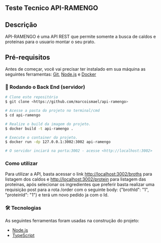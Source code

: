 ## Teste Tecnico API-RAMENGO

## Descrição
API-RAMENGO é uma API REST que permite somente a busca de caldos e proteinas para o usuario montar o seu prato.

## Pré-requisitos

Antes de começar, você vai precisar ter instalado em sua máquina as seguintes ferramentas:
[Git](https://git-scm.com), [Node.js](https://nodejs.org/en/) e [Docker](https://www.docker.com/)

### 🎲 Rodando o Back End (servidor)

```bash
# Clone este repositório
$ git clone <https://github.com/marcoismael/api-ramengo>

# Acesse a pasta do projeto no terminal/cmd
$ cd api-ramengo

# Realize o build da imagem do projeto.
$ docker build -t api-ramengo .

# Execute o container do projeto.
$ docker run -dp 127.0.0.1:3002:3002 api-ramengo

# O servidor inciará na porta:3002 - acesse <http://localhost:3002>
```

### Como utilizar
Para utilizar a API, basta acessar o link <http://localhost:3002/broths> para listagem dos caldos e <http://localhost:3002/protein> para listagem das proteinas,
após selecionar os ingredientes que preferir basta realizar uma requisição post para a rota /order com o seguinte body: {"brothId": "1", "proteinId": "1"} e terá
um novo pedido ja com o Id.

### 🛠 Tecnologias

As seguintes ferramentas foram usadas na construção do projeto:

- [Node.js](https://nodejs.org/en/)
- [TypeScript](https://www.typescriptlang.org/)
